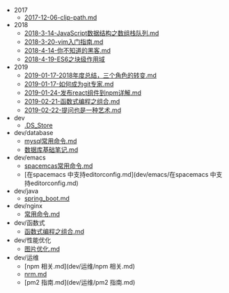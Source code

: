 * 2017
    * [2017-12-06-clip-path.md](2017/2017-12-06-clip-path.md)
* 2018
    * [2018-3-14-JavaScript数据结构之数组栈队列.md](2018/2018-3-14-JavaScript数据结构之数组栈队列.md)
    * [2018-3-20-vim入门指南.md](2018/2018-3-20-vim入门指南.md)
    * [2018-4-14-你不知道的黑客.md](2018/2018-4-14-你不知道的黑客.md)
    * [2018-4-19-ES6之块级作用域](2018/2018-4-19-ES6之块级作用域)
* 2019
    * [2019-01-17-2018年度总结，三个角色的转变.md](2019/2019-01-17-2018年度总结，三个角色的转变.md)
    * [2019-01-17-如何成为git专家.md](2019/2019-01-17-如何成为git专家.md)
    * [2019-01-24-发布react组件到npm详解.md](2019/2019-01-24-发布react组件到npm详解.md)
    * [2019-02-21-函数式编程之组合.md](2019/2019-02-21-函数式编程之组合.md)
    * [2019-02-22-提问也是一种艺术.md](2019/2019-02-22-提问也是一种艺术.md)
* dev
    * [.DS_Store](dev/.DS_Store)
* dev/database
    * [mysql常用命令.md](dev/database/mysql常用命令.md)
    * [数据库基础笔记.md](dev/database/数据库基础笔记.md)
* dev/emacs
    * [spacemcas常用命令.md](dev/emacs/spacemcas常用命令.md)
    * [在spacemacs 中支持editorconfig.md](dev/emacs/在spacemacs 中支持editorconfig.md)
* dev/java
    * [spring_boot.md](dev/java/spring_boot.md)
* dev/nginx
    * [常用命令.md](dev/nginx/常用命令.md)
* dev/函数式
    * [函数式编程之组合.md](dev/函数式/函数式编程之组合.md)
* dev/性能优化
    * [图片优化.md](dev/性能优化/图片优化.md)
* dev/运维
    * [npm 相关.md](dev/运维/npm 相关.md)
    * [nrm.md](dev/运维/nrm.md)
    * [pm2 指南.md](dev/运维/pm2 指南.md)

